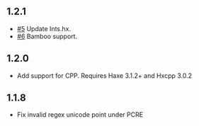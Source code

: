 ## 1.2.1

- [#5](https://github.com/mikestead/hx-yaml/pull/5) Update Ints.hx.
- [#6](https://github.com/mikestead/hx-yaml/pull/6) Bamboo support.

## 1.2.0

- Add support for CPP. Requires Haxe 3.1.2+ and Hxcpp 3.0.2

## 1.1.8

- Fix invalid regex unicode point under PCRE
